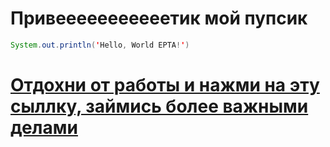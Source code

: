 # Привееееееееееетик мой пупсик
```java
System.out.println('Hello, World EPTA!')
```
# [Отдохни от работы и нажми на эту сыллку, займись более важными делами](https://dino-chrome.com/ru)